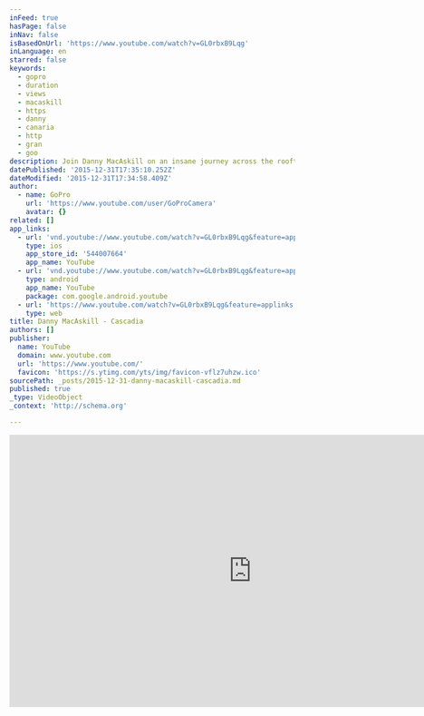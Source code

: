 ```yaml
---
inFeed: true
hasPage: false
inNav: false
isBasedOnUrl: 'https://www.youtube.com/watch?v=GL0rbxB9Lqg'
inLanguage: en
starred: false
keywords:
  - gopro
  - duration
  - views
  - macaskill
  - https
  - danny
  - canaria
  - http
  - gran
  - goo
description: Join Danny MacAskill on an insane journey across the rooftops of Gran Canaria.
datePublished: '2015-12-31T17:35:10.252Z'
dateModified: '2015-12-31T17:34:58.409Z'
author:
  - name: GoPro
    url: 'https://www.youtube.com/user/GoProCamera'
    avatar: {}
related: []
app_links:
  - url: 'vnd.youtube://www.youtube.com/watch?v=GL0rbxB9Lqg&feature=applinks'
    type: ios
    app_store_id: '544007664'
    app_name: YouTube
  - url: 'vnd.youtube://www.youtube.com/watch?v=GL0rbxB9Lqg&feature=applinks'
    type: android
    app_name: YouTube
    package: com.google.android.youtube
  - url: 'https://www.youtube.com/watch?v=GL0rbxB9Lqg&feature=applinks'
    type: web
title: Danny MacAskill - Cascadia
authors: []
publisher:
  name: YouTube
  domain: www.youtube.com
  url: 'https://www.youtube.com/'
  favicon: 'https://s.ytimg.com/yts/img/favicon-vflz7uhzw.ico'
sourcePath: _posts/2015-12-31-danny-macaskill-cascadia.md
published: true
_type: VideoObject
_context: 'http://schema.org'

---
```

<iframe src="https://cdn.embedly.com/widgets/media.html?src=https%3A%2F%2Fwww.youtube.com%2Fembed%2FGL0rbxB9Lqg%3Ffeature%3Doembed&amp;url=https%3A%2F%2Fwww.youtube.com%2Fwatch%3Fv%3DGL0rbxB9Lqg&amp;image=https%3A%2F%2Fi.ytimg.com%2Fvi%2FGL0rbxB9Lqg%2Fhqdefault.jpg&amp;key=b7d04c9b404c499eba89ee7072e1c4f7&amp;type=text%2Fhtml&amp;schema=youtube" width="854" height="480" scrolling="no" frameborder="0" allowfullscreen="allowfullscreen" style=""></iframe>